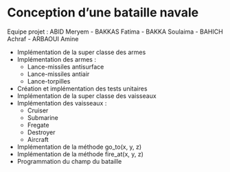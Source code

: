 # Conception d’une bataille navale

Equipe projet : ABID Meryem - BAKKAS Fatima - BAKKA Soulaima - BAHICH Achraf - ARBAOUI Amine

* Implémentation de la super classe des armes 
* Implémentation des armes : 
   * 	Lance-missiles antisurface
   * 	Lance-missiles antiair
   *	Lance-torpilles
* Création et implémentation des tests unitaires
* Implémentation de la super classe des vaisseaux
* Implémentation des vaisseaux :
   *  Cruiser
   * 	Submarine
   * 	Fregate
   * 	Destroyer
   * 	Aircraft
* Implémentation de la méthode go_to(x, y, z)
* Implémentation de la méthode fire_at(x, y, z)
* Programmation du champ du bataille
